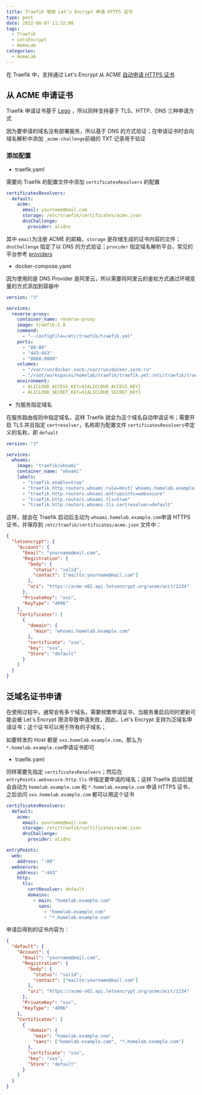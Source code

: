 ```yaml
---
title: Traefik 使用 Let’s Encrypt 申请 HTTPS 证书
type: post
date: 2022-08-07 11:32:08
tags:
  - Traefik
  - LetsEncrypt
  - HomeLab
categories:
  - HomeLab
---
```


在 Traefik 中，支持通过 Let's Encrypt 从 ACME [自动申请 HTTPS 证书](https://doc.traefik.io/traefik/https/acme/)

## 从 ACME 申请证书

Traefik 申请证书基于 [Lego](https://github.com/go-acme/lego) ，所以同样支持基于 TLS、HTTP、DNS 三种申请方式

因为要申请的域名没有部署服务，所以基于 DNS 的方式验证；在申请证书时会向域名解析中添加 `_acme-challenge`前缀的 TXT 记录用于验证

### 添加配置

- traefik.yaml

需要向 Traefik 的配置文件中添加 `certificatesResolvers` 的配置

```yaml
certificatesResolvers:
  default:
    acme:
      email: yourname@mail.com
      storage: /etc/traefik/certificates/acme.json
      dnsChallenge:
        provider: alidns
```

其中 `email`为注册 ACME 的邮箱，`storage` 是存储生成的证书内容的文件；`dnsChallenge` 指定了以 DNS 的方式验证；`provider` 指定域名解析平台，常见的平台参考 [providers](https://doc.traefik.io/traefik/https/acme/#providers)

- docker-compose.yaml

因为使用的是 DNS Provider 是阿里云，所以需要将阿里云的鉴权方式通过环境变量的方式添加到容器中

```yaml
version: "3"

services:
  reverse-proxy:
    container_name: reverse-proxy
    image: traefik:2.8
    command:
      - "--configFile=/etc/traefik/traefik.yml"
    ports:
      - "80:80"
      - "443:443"
      - "8080:8080"
    volumes:
      - "/var/run/docker.sock:/var/run/docker.sock:ro"
      - "/root/workspaces/homelab/traefik/traefik.yml:/etc/traefik/traefik.yml"
    environment:
      - ALICLOUD_ACCESS_KEY=${ALICLOUD_ACCESS_KEY}
      - ALICLOUD_SECRET_KEY=${ALICLOUD_SECRET_KEY}
```

- 为服务指定域名

在服务路由规则中指定域名，这样 Traefik 就会为这个域名自动申请证书；需要开启 TLS 并且指定 `certresolver`，名称即为配置文件 `certificatesResolvers`中定义的名称，即 `defualt`

```yaml
version: "3"

services:
  whoami:
    image: "traefik/whoami"
    container_name: "whoami"
    labels:
      - "traefik.enable=true"
      - "traefik.http.routers.whoami.rule=Host(`whoami.homelab.example.com`)"
      - "traefik.http.routers.whoami.entrypoints=websecure"
      - "traefik.http.routers.whoami.tls=true"
      - "traefik.http.routers.whoami.tls.certresolver=default"
```

这样，就会在 Traefik 启动后主动为 `whoami.homelab.example.com`申请 HTTPS 证书，并保存到 `/etc/traefik/certificates/acme.json` 文件中：

```json
{
  "letsencrypt": {
    "Account": {
      "Email": "yourname@mail.com",
      "Registration": {
        "body": {
          "status": "valid",
          "contact": ["mailto:yourname@mail.com"]
        },
        "uri": "https://acme-v02.api.letsencrypt.org/acme/acct/1234"
      },
      "PrivateKey": "xxx",
      "KeyType": "4096"
    },
    "Certificates": [
      {
        "domain": {
          "main": "whoami.homelab.example.com"
        },
        "certificate": "xxx",
        "key": "xxx",
        "Store": "default"
      }
    ]
  }
}
```

## 泛域名证书申请

在使用过程中，通常会有多个域名，需要频繁申请证书，当服务重启后同时更新可能会被 Let's Encrypt 限流导致申请失败，因此，Let's Encrypt 支持为泛域名申请证书；这个证书可以用于所有的子域名；

如要转发的 Host 都是 `xxx.homelab.example.com`，那么为 `*.homelab.example.com`申请证书即可

- traefik.yaml

同样需要先指定 `certificatesResolvers`；然后在 `entryPoints.websecure.http.tls` 中指定要申请的域名；这样 Traefik 启动后就会自动为 `homelab.example.com` 和 `*.homelab.example.com` 申请 HTTPS 证书，之后访问 `xxx.homelab.example.com` 都可以用这个证书

```yaml
certificatesResolvers:
  default:
    acme:
      email: yourname@mail.com
      storage: /etc/traefik/certificates/acme.json
      dnsChallenge:
        provider: alidns

entryPoints:
  web:
    address: ":80"
  websecure:
    address: ":443"
    http:
      tls:
        certResolver: default
        domains:
          - main: "homelab.example.com"
            sans:
              - "homelab.example.com"
              - "*.homelab.example.com"
```

申请后得到的证书内容为：

```json
{
  "default": {
    "Account": {
      "Email": "yourname@mail.com",
      "Registration": {
        "body": {
          "status": "valid",
          "contact": ["mailto:yourname@mail.com"]
        },
        "uri": "https://acme-v02.api.letsencrypt.org/acme/acct/1234"
      },
      "PrivateKey": "xxx",
      "KeyType": "4096"
    },
    "Certificates": [
      {
        "domain": {
          "main": "homelab.example.com",
          "sans": ["homelab.example.com", "*.homelab.example.com"]
        },
        "certificate": "xxx",
        "key": "xxx",
        "Store": "default"
      }
    ]
  }
}
```
